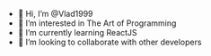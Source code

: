 - 👋 Hi, I’m @Vlad1999
- 👀 I’m interested in The Art of Programming
- 🌱 I’m currently learning ReactJS
- 💞️ I’m looking to collaborate with other developers

<!---
Vlad1999/Vlad1999 is a ✨ special ✨ repository because its `README.md` (this file) appears on your GitHub profile.
You can click the Preview link to take a look at your changes.
--->
